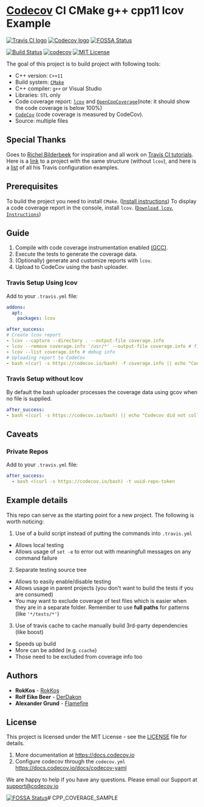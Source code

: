 # [Codecov][1] CI CMake g++ cpp11 lcov Example
[![Travis CI logo][travis-image]][travis-link]
[![Codecov logo][codecov-image]][codecov-link]
[![FOSSA Status](https://app.fossa.com/api/projects/git%2Bgithub.com%2Fcodecov%2Fexample-cpp11-cmake.svg?type=shield)](https://app.fossa.com/projects/git%2Bgithub.com%2Fcodecov%2Fexample-cpp11-cmake?ref=badge_shield)

[![Build Status][travis-badge]][travis-link]
[![codecov][codecov-badge]][codecov-link]
[![MIT License][license-badge]](LICENSE.md)

The goal of this project is to build project with following tools:
 * C++ version: `C++11`
 * Build system: [`CMake`](https://cmake.org/)
 * C++ compiler: `g++` or Visual Studio
 * Libraries: `STL` only
 * Code coverage report: [`lcov`](http://ltp.sourceforge.net/coverage/lcov.php) and [`OpenCppCoverage`](https://github.com/OpenCppCoverage/OpenCppCoverage)(note: it should show the code coverage is below 100%)
 * [`CodeCov`](https://codecov.io/) (code coverage is measured by CodeCov).
 * Source: multiple files

## Special Thanks
Goes to [Richel Bilderbeek](https://github.com/richelbilderbeek) for inspiration and all work on [Travis CI tutorials](https://github.com/richelbilderbeek/travis_cpp_tutorial).
Here is a [link](https://github.com/richelbilderbeek/travis_cmake_gcc_cpp11) to a project with the same structure (without `lcov`),
and here is a [list](https://github.com/richelbilderbeek/travis_cpp_tutorial/blob/master/statuses.md) of all his Travis configuration examples.

## Prerequisites
To build the project you need to install `CMake`. ([Install instructions](https://cmake.org/install/))
To display a code coverage report in the console, install `lcov`. ([`Download lcov`](http://ltp.sourceforge.net/coverage/lcov.php), [`Instructions`](http://ltp.sourceforge.net/coverage/lcov/readme.php))

## Guide
1. Compile with code coverage instrumentation enabled [(GCC)](https://gcc.gnu.org/onlinedocs/gcc/Instrumentation-Options.html).
2. Execute the tests to generate the coverage data.
3. (Optionally) generate and customize reports with `lcov`.
4. Upload to CodeCov using the bash uploader.

### Travis Setup Using lcov
Add to your `.travis.yml` file:
```yml
addons:
  apt:
    packages: lcov

after_success:
# Create lcov report
- lcov --capture --directory . --output-file coverage.info
- lcov --remove coverage.info '/usr/*' --output-file coverage.info # filter system-files
- lcov --list coverage.info # debug info
# Uploading report to CodeCov
- bash <(curl -s https://codecov.io/bash) -f coverage.info || echo "Codecov did not collect coverage reports"
```

### Travis Setup without lcov
By default the bash uploader processes the coverage data using gcov when no file is supplied.
```yml
after_success:
- bash <(curl -s https://codecov.io/bash) || echo "Codecov did not collect coverage reports"
```

## Caveats
### Private Repos
Add to your `.travis.yml` file:
```yml
after_success:
  - bash <(curl -s https://codecov.io/bash) -t uuid-repo-token
```

## Example details
This repo can serve as the starting point for a new project. The following is worth noticing:
1. Use of a build script instead of putting the commands into `.travis.yml`
  - Allows local testing
  - Allows usage of `set -e` to error out with meaningfull messages on any command failure
2. Separate testing source tree
  - Allows to easily enable/disable testing
  - Allows usage in parent projects (you don't want to build the tests if you are consumed)
  - You may want to exclude coverage of test files which is easier when they are in a separate folder.
    Remember to use **full paths** for patterns (like `'*/tests/*'`)
3. Use of travis cache to cache manually build 3rd-party dependencies (like boost)
  - Speeds up build
  - More can be added (e.g. `ccache`)
  - Those need to be excluded from coverage info too

## Authors
* **RokKos** - [RokKos](https://github.com/RokKos)
* **Rolf Eike Beer** - [DerDakon](https://github.com/DerDakon)
* **Alexander Grund** - [Flamefire](https://github.com/Flamefire)

## License
This project is licensed under the MIT License - see the [LICENSE](https://github.com/RokKos/classes-c-/blob/master/LICENSE) file for details.

1. More documentation at https://docs.codecov.io
2. Configure codecov through the `codecov.yml` https://docs.codecov.io/docs/codecov-yaml

We are happy to help if you have any questions. Please email our Support at [support@codecov.io](mailto:support@codecov.io)

[1]: https://codecov.io/
[travis-badge]:    https://travis-ci.org/codecov/example-cpp11-cmake.svg?branch=master
[travis-link]:     https://travis-ci.org/codecov/example-cpp11-cmake
[travis-image]:    https://github.com/codecov/example-cpp1-cmake/blob/master/img/TravisCI.png
[license-badge]:   https://img.shields.io/badge/license-MIT-007EC7.svg
[codecov-badge]:   https://codecov.io/gh/codecov/example-cpp11-cmake/branch/master/graph/badge.svg
[codecov-link]:    https://codecov.io/gh/codecov/example-cpp11-cmake
[codecov-image]:   https://github.com/codecov/example-cpp1-cmake/blob/master/img/Codecov.png


[![FOSSA Status](https://app.fossa.com/api/projects/git%2Bgithub.com%2Fcodecov%2Fexample-cpp11-cmake.svg?type=large)](https://app.fossa.com/projects/git%2Bgithub.com%2Fcodecov%2Fexample-cpp11-cmake?ref=badge_large)# CPP_COVERAGE_SAMPLE
